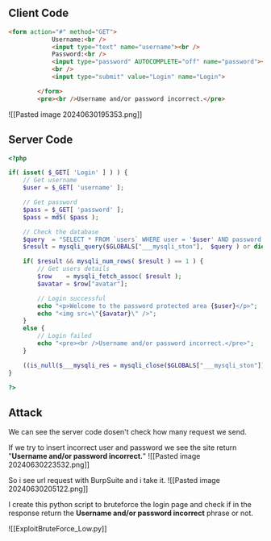 ## Client Code
```html
<form action="#" method="GET">
			Username:<br />
			<input type="text" name="username"><br />
			Password:<br />
			<input type="password" AUTOCOMPLETE="off" name="password"><br />
			<br />
			<input type="submit" value="Login" name="Login">

		</form>
		<pre><br />Username and/or password incorrect.</pre>

```

![[Pasted image 20240630195353.png]]
## Server Code

```php
<?php

if( isset( $_GET[ 'Login' ] ) ) {
    // Get username
    $user = $_GET[ 'username' ];

    // Get password
    $pass = $_GET[ 'password' ];
    $pass = md5( $pass );

    // Check the database
    $query  = "SELECT * FROM `users` WHERE user = '$user' AND password = '$pass';";
    $result = mysqli_query($GLOBALS["___mysqli_ston"],  $query ) or die( '<pre>' . ((is_object($GLOBALS["___mysqli_ston"])) ? mysqli_error($GLOBALS["___mysqli_ston"]) : (($___mysqli_res = mysqli_connect_error()) ? $___mysqli_res : false)) . '</pre>' );

    if( $result && mysqli_num_rows( $result ) == 1 ) {
        // Get users details
        $row    = mysqli_fetch_assoc( $result );
        $avatar = $row["avatar"];

        // Login successful
        echo "<p>Welcome to the password protected area {$user}</p>";
        echo "<img src=\"{$avatar}\" />";
    }
    else {
        // Login failed
        echo "<pre><br />Username and/or password incorrect.</pre>";
    }

    ((is_null($___mysqli_res = mysqli_close($GLOBALS["___mysqli_ston"]))) ? false : $___mysqli_res);
}

?> 
```

## Attack
We can see the server code dosen't check how many request we send. 

If we try to insert incorrect user and password we see the site return "**Username and/or password incorrect.**"
![[Pasted image 20240630223532.png]]

So i see url request with BurpSuite and i take it.
![[Pasted image 20240630205122.png]]

I create this python script to bruteforce the login page and check if in the response return the **Username and/or password incorrect** phrase or not.

![[ExploitBruteForce_Low.py]]
